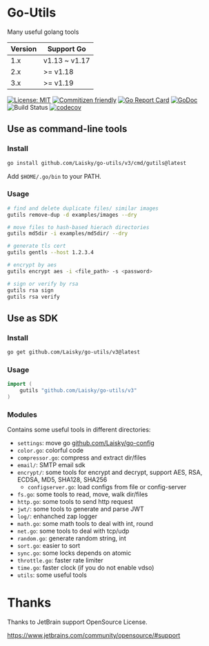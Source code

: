 # Go-Utils

Many useful golang tools

| Version | Support Go    |
| ------- | ------------- |
| 1.x     | v1.13 ~ v1.17 |
| 2.x     | >= v1.18      |
| 3.x     | >= v1.19      |

[![License: MIT](https://img.shields.io/badge/License-MIT-yellow.svg)](https://opensource.org/licenses/MIT)
[![Commitizen friendly](https://img.shields.io/badge/commitizen-friendly-brightgreen.svg)](http://commitizen.github.io/cz-cli/)
[![Go Report Card](https://goreportcard.com/badge/github.com/Laisky/go-utils/v3)](https://goreportcard.com/report/github.com/Laisky/go-utils/v3)
[![GoDoc](https://godoc.org/github.com/Laisky/go-utils/v3?status.svg)](https://pkg.go.dev/github.com/Laisky/go-utils/v3)
![Build Status](https://github.com/Laisky/go-utils/actions/workflows/test.yml/badge.svg?branch=v3)
[![codecov](https://codecov.io/gh/Laisky/go-utils/branch/v3/graph/badge.svg)](https://codecov.io/gh/Laisky/go-utils)

## Use as command-line tools

### Install

```sh
go install github.com/Laisky/go-utils/v3/cmd/gutils@latest
```

Add `$HOME/.go/bin` to your PATH.

### Usage

```sh
# find and delete duplicate files/ similar images
gutils remove-dup -d examples/images --dry

# move files to hash-based hierach directories
gutils md5dir -i examples/md5dir/ --dry

# generate tls cert
gutils gentls --host 1.2.3.4

# encrypt by aes
gutils encrypt aes -i <file_path> -s <password>

# sign or verify by rsa
gutils rsa sign
gutils rsa verify
```

## Use as SDK

### Install

```sh
go get github.com/Laisky/go-utils/v3@latest
```

### Usage

```go
import (
    gutils "github.com/Laisky/go-utils/v3"
)
```

### Modules

Contains some useful tools in different directories:

- `settings`: move go [github.com/Laisky/go-config](https://github.com/Laisky/go-config)
- `color.go`: colorful code
- `compressor.go`: compress and extract dir/files
- `email/`: SMTP email sdk
- `encrypt/`: some tools for encrypt and decrypt,
  support AES, RSA, ECDSA, MD5, SHA128, SHA256
  - `configserver.go`: load configs from file or config-server
- `fs.go`: some tools to read, move, walk dir/files
- `http.go`: some tools to send http request
- `jwt/`: some tools to generate and parse JWT
- `log/`: enhanched zap logger
- `math.go`: some math tools to deal with int, round
- `net.go`: some tools to deal with tcp/udp
- `random.go`: generate random string, int
- `sort.go`: easier to sort
- `sync.go`: some locks depends on atomic
- `throttle.go`: faster rate limiter
- `time.go`: faster clock (if you do not enable vdso)
- `utils`: some useful tools

# Thanks

Thanks to JetBrain support OpenSource License.

<https://www.jetbrains.com/community/opensource/#support>
